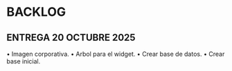 # BACKLOG

## ENTREGA 20 OCTUBRE 2025

• Imagen corporativa.
• Arbol para el widget.
• Crear base de datos.
• Crear base inicial.